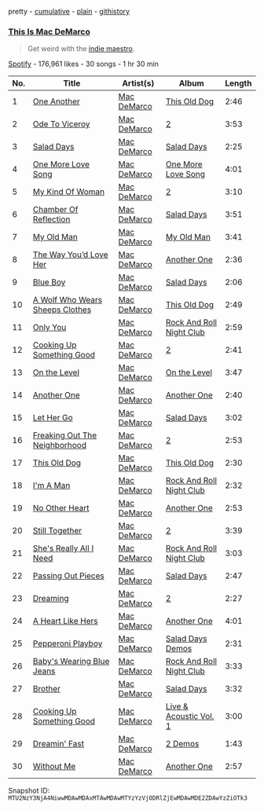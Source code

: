 pretty - [cumulative](/playlists/cumulative/37i9dQZF1DXe8E8oqpmTDI.md) - [plain](/playlists/plain/37i9dQZF1DXe8E8oqpmTDI) - [githistory](https://github.githistory.xyz/mackorone/spotify-playlist-archive/blob/main/playlists/plain/37i9dQZF1DXe8E8oqpmTDI)

### [This Is Mac DeMarco](https://open.spotify.com/playlist/37i9dQZF1DXe8E8oqpmTDI)

> Get weird with the <a href="spotify:artist:3Sz7ZnJQBIHsXLUSo0OQtM">indie maestro</a>.

[Spotify](https://open.spotify.com/user/spotify) - 176,961 likes - 30 songs - 1 hr 30 min

| No. | Title | Artist(s) | Album | Length |
|---|---|---|---|---|
| 1 | [One Another](https://open.spotify.com/track/7DhkhPPRsRtmjoVzTzGLJQ) | [Mac DeMarco](https://open.spotify.com/artist/3Sz7ZnJQBIHsXLUSo0OQtM) | [This Old Dog](https://open.spotify.com/album/7nUB5er2UpBMraUXK2wWRj) | 2:46 |
| 2 | [Ode To Viceroy](https://open.spotify.com/track/7JIV9UYKpti5xWgq6lfNNJ) | [Mac DeMarco](https://open.spotify.com/artist/3Sz7ZnJQBIHsXLUSo0OQtM) | [2](https://open.spotify.com/album/0Skv3s5A99n7dstiJOs0aA) | 3:53 |
| 3 | [Salad Days](https://open.spotify.com/track/2QilECqmzYBoI6yS5D8ftS) | [Mac DeMarco](https://open.spotify.com/artist/3Sz7ZnJQBIHsXLUSo0OQtM) | [Salad Days](https://open.spotify.com/album/7xPhDaYZ2ejV04aNtdBdvj) | 2:25 |
| 4 | [One More Love Song](https://open.spotify.com/track/0JxhUUZPG5g1fXFVFLtV2x) | [Mac DeMarco](https://open.spotify.com/artist/3Sz7ZnJQBIHsXLUSo0OQtM) | [One More Love Song](https://open.spotify.com/album/6VAohbWPg1er1Cvs0TVFzv) | 4:01 |
| 5 | [My Kind Of Woman](https://open.spotify.com/track/4tXzPOr4UaBoA7k7pnpJI1) | [Mac DeMarco](https://open.spotify.com/artist/3Sz7ZnJQBIHsXLUSo0OQtM) | [2](https://open.spotify.com/album/0Skv3s5A99n7dstiJOs0aA) | 3:10 |
| 6 | [Chamber Of Reflection](https://open.spotify.com/track/5oeOWXjH8NZFOWP0SpSXqV) | [Mac DeMarco](https://open.spotify.com/artist/3Sz7ZnJQBIHsXLUSo0OQtM) | [Salad Days](https://open.spotify.com/album/7xPhDaYZ2ejV04aNtdBdvj) | 3:51 |
| 7 | [My Old Man](https://open.spotify.com/track/2bbWBkiq2vH4Y7pjE0qYcW) | [Mac DeMarco](https://open.spotify.com/artist/3Sz7ZnJQBIHsXLUSo0OQtM) | [My Old Man](https://open.spotify.com/album/0AE1SLDT85k4c61rxvmaYv) | 3:41 |
| 8 | [The Way You’d Love Her](https://open.spotify.com/track/4suro37tLa677NBVKNPVHN) | [Mac DeMarco](https://open.spotify.com/artist/3Sz7ZnJQBIHsXLUSo0OQtM) | [Another One](https://open.spotify.com/album/73A5i6uEMBa2qpGDKdZu3u) | 2:36 |
| 9 | [Blue Boy](https://open.spotify.com/track/6EcWBNVhDlGn8AiSpkUg6T) | [Mac DeMarco](https://open.spotify.com/artist/3Sz7ZnJQBIHsXLUSo0OQtM) | [Salad Days](https://open.spotify.com/album/7xPhDaYZ2ejV04aNtdBdvj) | 2:06 |
| 10 | [A Wolf Who Wears Sheeps Clothes](https://open.spotify.com/track/3zqiLyHdXfqh4QcLlmJsyF) | [Mac DeMarco](https://open.spotify.com/artist/3Sz7ZnJQBIHsXLUSo0OQtM) | [This Old Dog](https://open.spotify.com/album/7nUB5er2UpBMraUXK2wWRj) | 2:49 |
| 11 | [Only You](https://open.spotify.com/track/58USuWas5pMj9Zf23J0fWh) | [Mac DeMarco](https://open.spotify.com/artist/3Sz7ZnJQBIHsXLUSo0OQtM) | [Rock And Roll Night Club](https://open.spotify.com/album/1ogfnXsQc3mf2BQAL9e9iJ) | 2:59 |
| 12 | [Cooking Up Something Good](https://open.spotify.com/track/0sXE78JmUFQCZNl4TQHjjp) | [Mac DeMarco](https://open.spotify.com/artist/3Sz7ZnJQBIHsXLUSo0OQtM) | [2](https://open.spotify.com/album/0Skv3s5A99n7dstiJOs0aA) | 2:41 |
| 13 | [On the Level](https://open.spotify.com/track/3cvO1FOmixOrmKXpotwnd6) | [Mac DeMarco](https://open.spotify.com/artist/3Sz7ZnJQBIHsXLUSo0OQtM) | [On the Level](https://open.spotify.com/album/5HD5DlLKIAX8qIydslAoaJ) | 3:47 |
| 14 | [Another One](https://open.spotify.com/track/1ZnIS5sO40hECBKRH8tK7D) | [Mac DeMarco](https://open.spotify.com/artist/3Sz7ZnJQBIHsXLUSo0OQtM) | [Another One](https://open.spotify.com/album/73A5i6uEMBa2qpGDKdZu3u) | 2:40 |
| 15 | [Let Her Go](https://open.spotify.com/track/1oryhqQ4hxJzT5TfKGQTCc) | [Mac DeMarco](https://open.spotify.com/artist/3Sz7ZnJQBIHsXLUSo0OQtM) | [Salad Days](https://open.spotify.com/album/7xPhDaYZ2ejV04aNtdBdvj) | 3:02 |
| 16 | [Freaking Out The Neighborhood](https://open.spotify.com/track/0MgOsVty0YR1kas7x16yoS) | [Mac DeMarco](https://open.spotify.com/artist/3Sz7ZnJQBIHsXLUSo0OQtM) | [2](https://open.spotify.com/album/0Skv3s5A99n7dstiJOs0aA) | 2:53 |
| 17 | [This Old Dog](https://open.spotify.com/track/4ODnIulzNb3hDJkKMoxt5d) | [Mac DeMarco](https://open.spotify.com/artist/3Sz7ZnJQBIHsXLUSo0OQtM) | [This Old Dog](https://open.spotify.com/album/3tVLDZNxRvwpwroJ8l1paX) | 2:30 |
| 18 | [I'm A Man](https://open.spotify.com/track/4DHfmpIY4JkEOCeA7mGCD3) | [Mac DeMarco](https://open.spotify.com/artist/3Sz7ZnJQBIHsXLUSo0OQtM) | [Rock And Roll Night Club](https://open.spotify.com/album/1ogfnXsQc3mf2BQAL9e9iJ) | 2:32 |
| 19 | [No Other Heart](https://open.spotify.com/track/0MBsq3AT6XATaik8obVPiH) | [Mac DeMarco](https://open.spotify.com/artist/3Sz7ZnJQBIHsXLUSo0OQtM) | [Another One](https://open.spotify.com/album/73A5i6uEMBa2qpGDKdZu3u) | 2:53 |
| 20 | [Still Together](https://open.spotify.com/track/5bVFRVVFtgQEVALsHYw5BT) | [Mac DeMarco](https://open.spotify.com/artist/3Sz7ZnJQBIHsXLUSo0OQtM) | [2](https://open.spotify.com/album/0Skv3s5A99n7dstiJOs0aA) | 3:39 |
| 21 | [She's Really All I Need](https://open.spotify.com/track/0NR4b0cVc5wpE82IqPzZjY) | [Mac DeMarco](https://open.spotify.com/artist/3Sz7ZnJQBIHsXLUSo0OQtM) | [Rock And Roll Night Club](https://open.spotify.com/album/1ogfnXsQc3mf2BQAL9e9iJ) | 3:03 |
| 22 | [Passing Out Pieces](https://open.spotify.com/track/7m0HWMjdCYc2EodpKN4gaf) | [Mac DeMarco](https://open.spotify.com/artist/3Sz7ZnJQBIHsXLUSo0OQtM) | [Salad Days](https://open.spotify.com/album/7xPhDaYZ2ejV04aNtdBdvj) | 2:47 |
| 23 | [Dreaming](https://open.spotify.com/track/31uL8Gach0QQjK1QwsrYvl) | [Mac DeMarco](https://open.spotify.com/artist/3Sz7ZnJQBIHsXLUSo0OQtM) | [2](https://open.spotify.com/album/0Skv3s5A99n7dstiJOs0aA) | 2:27 |
| 24 | [A Heart Like Hers](https://open.spotify.com/track/07qJ1H9vQMFOS35cv2mntD) | [Mac DeMarco](https://open.spotify.com/artist/3Sz7ZnJQBIHsXLUSo0OQtM) | [Another One](https://open.spotify.com/album/73A5i6uEMBa2qpGDKdZu3u) | 4:01 |
| 25 | [Pepperoni Playboy](https://open.spotify.com/track/4bFziYuKjm3kP6CbDTdhwU) | [Mac DeMarco](https://open.spotify.com/artist/3Sz7ZnJQBIHsXLUSo0OQtM) | [Salad Days Demos](https://open.spotify.com/album/5qdwv0MeZHRcoSWGEpTLJ3) | 2:31 |
| 26 | [Baby's Wearing Blue Jeans](https://open.spotify.com/track/2PHZZejCfMmhmVXxM2OhKR) | [Mac DeMarco](https://open.spotify.com/artist/3Sz7ZnJQBIHsXLUSo0OQtM) | [Rock And Roll Night Club](https://open.spotify.com/album/1ogfnXsQc3mf2BQAL9e9iJ) | 3:33 |
| 27 | [Brother](https://open.spotify.com/track/61bmo5vBtLghd3WYHZQGrY) | [Mac DeMarco](https://open.spotify.com/artist/3Sz7ZnJQBIHsXLUSo0OQtM) | [Salad Days](https://open.spotify.com/album/7xPhDaYZ2ejV04aNtdBdvj) | 3:32 |
| 28 | [Cooking Up Something Good](https://open.spotify.com/track/4jXyX02SNH9Oprbr3tpvVu) | [Mac DeMarco](https://open.spotify.com/artist/3Sz7ZnJQBIHsXLUSo0OQtM) | [Live & Acoustic Vol\. 1](https://open.spotify.com/album/7ctcBnbWOHBHNkDsWpceif) | 3:00 |
| 29 | [Dreamin' Fast](https://open.spotify.com/track/6avSsDAt7hVTDLeqCBfXH5) | [Mac DeMarco](https://open.spotify.com/artist/3Sz7ZnJQBIHsXLUSo0OQtM) | [2 Demos](https://open.spotify.com/album/0uORJJ9IgCGASl7FhP9OyQ) | 1:43 |
| 30 | [Without Me](https://open.spotify.com/track/7kpafSrf0xBPFSyR1AziSO) | [Mac DeMarco](https://open.spotify.com/artist/3Sz7ZnJQBIHsXLUSo0OQtM) | [Another One](https://open.spotify.com/album/73A5i6uEMBa2qpGDKdZu3u) | 2:57 |

Snapshot ID: `MTU2NzY3NjA4NiwwMDAwMDAxMTAwMDAwMTYzYzVjODRlZjEwMDAwMDE2ZDAwYzZiOTk3`